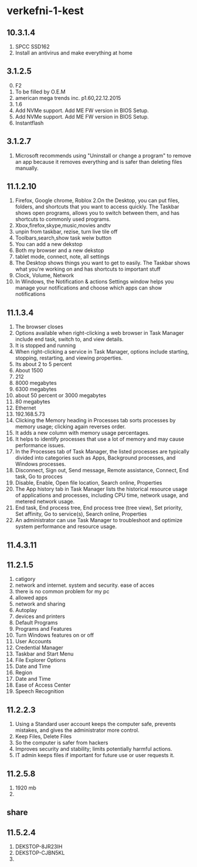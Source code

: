 # verkefni-1-kest

## 10.3.1.4
1. SPCC SSD162
2. Install an antivirus and make everything at home

## 3.1.2.5
0. F2
1. To be filled by O.E.M
2. american mega trends inc. p1.60,22.12.2015
4. 1.6
5. Add NVMe support. Add ME FW version in BIOS Setup.
6. Add NVMe support. Add ME FW version in BIOS Setup.
7. Instantflash

## 3.1.2.7
1. Microsoft recommends using "Uninstall or change a program" to remove an app because it removes everything and is safer than deleting files manually.

## 11.1.2.10
1. Firefox, Google chrome, Roblox
2.On the Desktop, you can put files, folders, and shortcuts that you want to access quickly. The Taskbar shows open programs, allows you to switch between them, and has shortcuts to commonly used programs.
3. Xbox,firefox,skype,music,movies andtv
4. unpin from taskbar, rezise, turn live tile off
5. Toolbars,search,show task weiw button
6. You can add a new dekstop
7. Both my browser and a new dekstop
8. tablet mode, connect, note, all settings
9. The Desktop shows things you want to get to easily. The Taskbar shows what you're working on and has shortcuts to important stuff
10. Clock, Volume, Network
11. In Windows, the Notification & actions Settings window helps you manage your notifications and choose which apps can show notifications

## 11.1.3.4
1. The browser closes
2. Options available when right-clicking a web browser in Task Manager include end task, switch to, and view details.
3. It is stopped and running
4. When right-clicking a service in Task Manager, options include starting, stopping, restarting, and viewing properties.
5. Its about 2 to 5 percent
6. About 1500
7. 212
8. 8000 megabytes
9. 6300 megabytes
10. about 50 percent or 3000 megabytes
11. 80 megabytes
12. Ethernet
13. 192.168.5.73
14. Clicking the Memory heading in Processes tab sorts processes by memory usage; clicking again reverses order.
15. It adds a new column with memory usage percentages.
16. It helps to identify processes that use a lot of memory and may cause performance issues.
17. In the Processes tab of Task Manager, the listed processes are typically divided into categories such as Apps, Background processes, and Windows processes.
18. Disconnect, Sign out, Send message, Remote assistance, Connect, End task, Go to procces
19. Disable, Enable, Open file location, Search online, Properties
20. The App history tab in Task Manager lists the historical resource usage of applications and processes, including CPU time, network usage, and metered network usage.
21. End task, End process tree, End process tree (tree view), Set priority, Set affinity, Go to service(s), Search online, Properties
22. An administrator can use Task Manager to troubleshoot and optimize system performance and resource usage.

## 11.4.3.11


## 11.2.1.5
1. catigory
2. network and internet. system and security. ease of acces
3. there is no common problem for my pc
4. allowed apps
5. network and sharing
6. Autoplay
7. devices and printers
8. Default Programs
9. Programs and Features
10. Turn Windows features on or off
11. User Accounts
12. Credential Manager
13. Taskbar and Start Menu
14. File Explorer Options
15. Date and Time
16. Region
17. Date and Time
18. Ease of Access Center
19. Speech Recognition

## 11.2.2.3
1. Using a Standard user account keeps the computer safe, prevents mistakes, and gives the administrator more control.
2. Keep Files, Delete Files
3. So the computer is safer from hackers 
4. Improves security and stability; limits potentially harmful actions.
5. IT admin keeps files if important for future use or user requests it.

## 11.2.5.8
1. 1920 mb
2. 



## share
## 11.5.2.4
1. DEKSTOP-8JR23IH
2. DEKSTOP-CJBN5KL
3.
